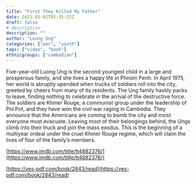 ```yaml
---
title: "First They Killed My Father"
date: 2023-05-02T05:35:22Z
draft: false
# description
description: ""
author: "Loung Ung"
categories: ["war", "youth"]
tags: ["video", "book"]
ethnicgroups: ["cambodian"]
---
```


Five-year-old Luong Ung is the second youngest child in a large and prosperous family, and she lives a happy life in Phnom Penh. In April 1975, her world is abruptly upended when trucks of soldiers roll into the city, greeted by cheers from many of its residents. The Ung family hastily packs to leave, finding nothing to celebrate in the arrival of the destructive force. The soldiers are Khmer Rouge, a communist group under the leadership of Pol Pot, and they have won the civil war raging in Cambodia. They announce that the Americans are coming to bomb the city and insist everyone must evacuate. Leaving most of their belongings behind, the Ungs climb into their truck and join the mass exodus. This is the beginning of a multiyear ordeal under the cruel Khmer Rouge regime, which will claim the lives of four of the family’s members. 

[https://www.imdb.com/title/tt4882376/](https://www.imdb.com/title/tt4882376/)

[https://yes-pdf.com/book/2843/read](https://yes-pdf.com/book/2843/read)